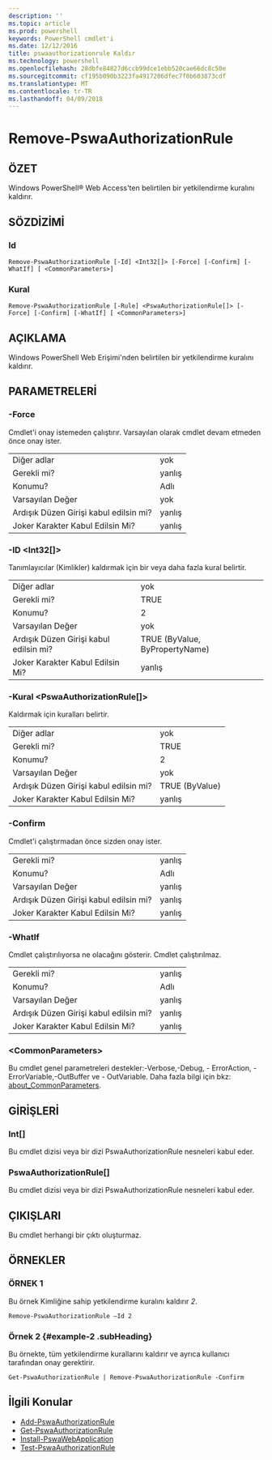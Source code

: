```yaml
---
description: ''
ms.topic: article
ms.prod: powershell
keywords: PowerShell cmdlet'i
ms.date: 12/12/2016
title: pswaauthorizationrule Kaldır
ms.technology: powershell
ms.openlocfilehash: 28dbfe84827d6ccb99dce1ebb520cae66dc8c50e
ms.sourcegitcommit: cf195b090b3223fa4917206dfec7f0b603873cdf
ms.translationtype: MT
ms.contentlocale: tr-TR
ms.lasthandoff: 04/09/2018
---
```

# <a name="remove-pswaauthorizationrule"></a>Remove-PswaAuthorizationRule

## <a name="synopsis"></a>ÖZET

Windows PowerShell® Web Access'ten belirtilen bir yetkilendirme kuralını kaldırır.

## <a name="syntax"></a>SÖZDİZİMİ

### <a name="id"></a>Id
```
Remove-PswaAuthorizationRule [-Id] <Int32[]> [-Force] [-Confirm] [-WhatIf] [ <CommonParameters>]
```

### <a name="rule"></a>Kural
```
Remove-PswaAuthorizationRule [-Rule] <PswaAuthorizationRule[]> [-Force] [-Confirm] [-WhatIf] [ <CommonParameters>]
```

## <a name="description"></a>AÇIKLAMA

Windows PowerShell Web Erişimi'nden belirtilen bir yetkilendirme kuralını kaldırır.

## <a name="parameters"></a>PARAMETRELERİ

### <a name="-force"></a>-Force

Cmdlet'i onay istemeden çalıştırır. Varsayılan olarak cmdlet devam etmeden önce onay ister.

|||
|-|-|
| Diğer adlar                              | yok                                 |
| Gerekli mi?                            | yanlış                                |
| Konumu?                            | Adlı                                |
| Varsayılan Değer                        | yok                                 |
| Ardışık Düzen Girişi kabul edilsin mi?               | yanlış                                |
| Joker Karakter Kabul Edilsin Mi?          | yanlış                                |

### <a name="-id-ltint32gt"></a>-ID &lt;Int32\[\]&gt;

Tanımlayıcılar (Kimlikler) kaldırmak için bir veya daha fazla kural belirtir.

|||
|-|-|
| Diğer adlar                              | yok                                 |
| Gerekli mi?                            | TRUE                                 |
| Konumu?                            | 2                                    |
| Varsayılan Değer                        | yok                                 |
| Ardışık Düzen Girişi kabul edilsin mi?               | TRUE (ByValue, ByPropertyName)       |
| Joker Karakter Kabul Edilsin Mi?          | yanlış                                |

### <a name="-rule-ltpswaauthorizationrulegt"></a>-Kural &lt;PswaAuthorizationRule\[\]&gt;

Kaldırmak için kuralları belirtir.

|||
|-|-|
| Diğer adlar                              | yok                                 |
| Gerekli mi?                            | TRUE                                 |
| Konumu?                            | 2                                    |
| Varsayılan Değer                        | yok                                 |
| Ardışık Düzen Girişi kabul edilsin mi?               | TRUE (ByValue)                       |
| Joker Karakter Kabul Edilsin Mi?          | yanlış                                |

### <a name="-confirm"></a>-Confirm

Cmdlet'i çalıştırmadan önce sizden onay ister.

|||
|-|-|
| Gerekli mi?                            | yanlış                                |
| Konumu?                            | Adlı                                |
| Varsayılan Değer                        | yanlış                                |
| Ardışık Düzen Girişi kabul edilsin mi?               | yanlış                                |
| Joker Karakter Kabul Edilsin Mi?          | yanlış                                |

### <a name="-whatif"></a>-WhatIf

Cmdlet çalıştırılıyorsa ne olacağını gösterir. Cmdlet çalıştırılmaz.

|||
|-|-|
| Gerekli mi?                            | yanlış                                |
| Konumu?                            | Adlı                                |
| Varsayılan Değer                        | yanlış                                |
| Ardışık Düzen Girişi kabul edilsin mi?               | yanlış                                |
| Joker Karakter Kabul Edilsin Mi?          | yanlış                                |

### <a name="ltcommonparametersgt"></a>&lt;CommonParameters&gt;

Bu cmdlet genel parametreleri destekler:-Verbose,-Debug, - ErrorAction, - ErrorVariable,-OutBuffer ve - OutVariable.
Daha fazla bilgi için bkz: [about_CommonParameters](http://go.microsoft.com/fwlink/p/?LinkID=113216).

## <a name="inputs"></a>GİRİŞLERİ

### <a name="int"></a>Int\[\]

Bu cmdlet dizisi veya bir dizi PswaAuthorizationRule nesneleri kabul eder.

### <a name="pswaauthorizationrule"></a>PswaAuthorizationRule\[\]

Bu cmdlet dizisi veya bir dizi PswaAuthorizationRule nesneleri kabul eder.

## <a name="outputs"></a>ÇIKIŞLARI

Bu cmdlet herhangi bir çıktı oluşturmaz.

## <a name="examples"></a>ÖRNEKLER

### <a name="example-1"></a>ÖRNEK 1

Bu örnek Kimliğine sahip yetkilendirme kuralını kaldırır *2*.

```
Remove-PswaAuthorizationRule –Id 2
```

### <a name="example-2-example-2-subheading"></a>Örnek 2 {#example-2 .subHeading}

Bu örnekte, tüm yetkilendirme kurallarını kaldırır ve ayrıca kullanıcı tarafından onay gerektirir.

```
Get-PswaAuthorizationRule | Remove-PswaAuthorizationRule -Confirm
```

## <a name="related-topics"></a>İlgili Konular

- [Add-PswaAuthorizationRule](add-pswaauthorizationrule.md)
- [Get-PswaAuthorizationRule](get-pswaauthorizationrule.md)
- [Install-PswaWebApplication](install-pswawebapplication.md)
- [Test-PswaAuthorizationRule](test-pswaauthorizationrule.md)